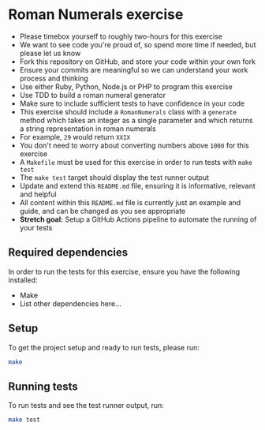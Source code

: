 # Roman Numerals exercise

- Please timebox yourself to roughly two-hours for this exercise
- We want to see code you're proud of, so spend more time if needed, but please let us know
- Fork this repository on GitHub, and store your code within your own fork
- Ensure your commits are meaningful so we can understand your work process and thinking
- Use either Ruby, Python, Node.js or PHP to program this exercise
- Use TDD to build a roman numeral generator
- Make sure to include sufficient tests to have confidence in your code
- This exercise should include a `RomanNumerals` class with a `generate` method which takes an integer as a single parameter and which returns a string representation in roman numerals
- For example, `29` would return `XXIX`
- You don't need to worry about converting numbers above `1000` for this exercise
- A `Makefile` must be used for this exercise in order to run tests with `make test`
- The `make test` target should display the test runner output
- Update and extend this `README.md` file, ensuring it is informative, relevant and helpful
- All content within this `README.md` file is currently just an example and guide, and can be changed as you see appropriate
- **Stretch goal:** Setup a GitHub Actions pipeline to automate the running of your tests

## Required dependencies

In order to run the tests for this exercise, ensure you have the following installed:

- Make
- List other dependencies here...

## Setup

To get the project setup and ready to run tests, please run:

```sh
make
```

## Running tests

To run tests and see the test runner output, run:

```sh
make test
```
